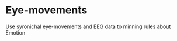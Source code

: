 Eye-movements
=============

Use syronichal eye-movements and EEG data to minning rules about Emotion
